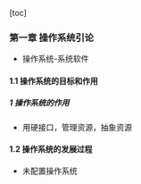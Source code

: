 [toc]

### 第一章 操作系统引论

* 操作系统-系统软件

#### 1.1 操作系统的目标和作用

##### 1 操作系统的作用

* 用硬接口，管理资源，抽象资源

#### 1.2 操作系统的发展过程

* 未配置操作系统

